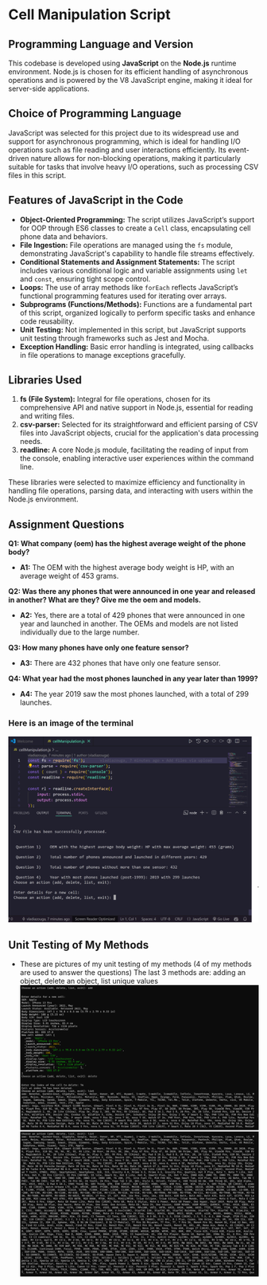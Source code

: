 # Cell Manipulation Script

## Programming Language and Version
This codebase is developed using **JavaScript** on the **Node.js** runtime environment. Node.js is chosen for its efficient handling of asynchronous operations and is powered by the V8 JavaScript engine, making it ideal for server-side applications.

## Choice of Programming Language
JavaScript was selected for this project due to its widespread use and support for asynchronous programming, which is ideal for handling I/O operations such as file reading and user interactions efficiently. Its event-driven nature allows for non-blocking operations, making it particularly suitable for tasks that involve heavy I/O operations, such as processing CSV files in this script.

## Features of JavaScript in the Code
- **Object-Oriented Programming:** The script utilizes JavaScript’s support for OOP through ES6 classes to create a `Cell` class, encapsulating cell phone data and behaviors.
- **File Ingestion:** File operations are managed using the `fs` module, demonstrating JavaScript's capability to handle file streams effectively.
- **Conditional Statements and Assignment Statements:** The script includes various conditional logic and variable assignments using `let` and `const`, ensuring tight scope control.
- **Loops:** The use of array methods like `forEach` reflects JavaScript’s functional programming features used for iterating over arrays.
- **Subprograms (Functions/Methods):** Functions are a fundamental part of this script, organized logically to perform specific tasks and enhance code reusability.
- **Unit Testing:** Not implemented in this script, but JavaScript supports unit testing through frameworks such as Jest and Mocha.
- **Exception Handling:** Basic error handling is integrated, using callbacks in file operations to manage exceptions gracefully.

## Libraries Used
1. **fs (File System):** Integral for file operations, chosen for its comprehensive API and native support in Node.js, essential for reading and writing files.
2. **csv-parser:** Selected for its straightforward and efficient parsing of CSV files into JavaScript objects, crucial for the application's data processing needs.
3. **readline:** A core Node.js module, facilitating the reading of input from the console, enabling interactive user experiences within the command line.

These libraries were selected to maximize efficiency and functionality in handling file operations, parsing data, and interacting with users within the Node.js environment.

## Assignment Questions

**Q1: What company (oem) has the highest average weight of the phone body?**
- **A1:** The OEM with the highest average body weight is HP, with an average weight of 453 grams.

**Q2: Was there any phones that were announced in one year and released in another? What are they? Give me the oem and models.**
- **A2:** Yes, there are a total of 429 phones that were announced in one year and launched in another. The OEMs and models are not listed individually due to the large number.

**Q3: How many phones have only one feature sensor?**
- **A3:** There are 432 phones that have only one feature sensor.

**Q4: What year had the most phones launched in any year later than 1999?**
- **A4:** The year 2019 saw the most phones launched, with a total of 299 launches.

### Here is an image of the terminal 
![alt text](image.png)

## Unit Testing of My Methods
- These are pictures of my unit testing of my methods (4 of my methods are used to answer the questions)
The last 3 methods are: adding an object, delete an object, list unique values 
![alt text](image2.png)
![alt text](image3.png)